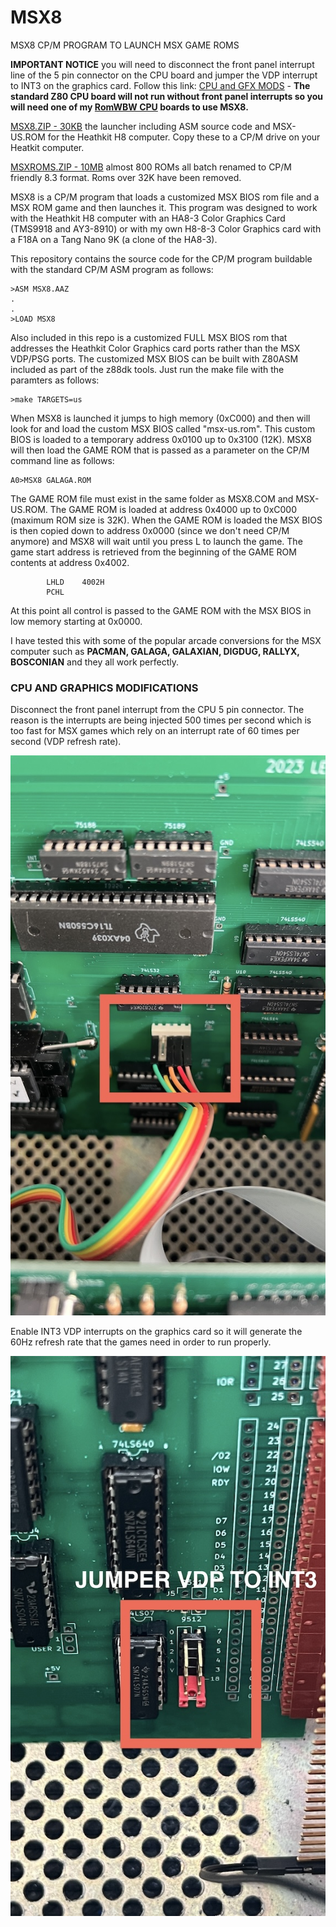 # MSX8
MSX8 CP/M PROGRAM TO LAUNCH MSX GAME ROMS

<b>IMPORTANT NOTICE</b> you will need to disconnect the front panel interrupt line of the 5 pin connector on the CPU board and jumper the VDP interrupt to INT3 on the graphics card. Follow this link: [CPU and GFX MODS](https://github.com/lesbird/MSX8/blob/main/README.md#cpu-and-graphics-modifications) - <b>The standard Z80 CPU board will not run without front panel interrupts so you will need one of my [RomWBW CPU](https://github.com/sebhc/sebhc/wiki/H8-Z80-ROMWBW-V1.0) boards to use MSX8.</b>

[MSX8.ZIP - 30KB](https://github.com/lesbird/MSX8/blob/main/MSX8.zip) the launcher including ASM source code and MSX-US.ROM for the Heathkit H8 computer. Copy these to a CP/M drive on your Heatkit computer.

[MSXROMS.ZIP - 10MB](https://drive.google.com/file/d/1jMZHKzHdKzh-uVd8EpNnj2vCAhP1Kqdi/view?usp=sharing) almost 800 ROMs all batch renamed to CP/M friendly 8.3 format. Roms over 32K have been removed.

MSX8 is a CP/M program that loads a customized MSX BIOS rom file and a MSX ROM game and then launches it. This program was designed to work with the Heathkit H8 computer with an HA8-3 Color Graphics Card (TMS9918 and AY3-8910) or with my own H8-8-3 Color Graphics card with a F18A on a Tang Nano 9K (a clone of the HA8-3).

This repository contains the source code for the CP/M program buildable with the standard CP/M ASM program as follows:

```
>ASM MSX8.AAZ
.
.
>LOAD MSX8
```

Also included in this repo is a customized FULL MSX BIOS rom that addresses the Heathkit Color Graphics card ports rather than the MSX VDP/PSG ports. The customized MSX BIOS can be built with Z80ASM included as part of the z88dk tools. Just run the make file with the paramters as follows:

```
>make TARGETS=us
```

When MSX8 is launched it jumps to high memory (0xC000) and then will look for and load the custom MSX BIOS called "msx-us.rom". This custom BIOS is loaded to a temporary address 0x0100 up to 0x3100 (12K). MSX8 will then load the GAME ROM that is passed as a parameter on the CP/M command line as follows:

```
A0>MSX8 GALAGA.ROM
```

The GAME ROM file must exist in the same folder as MSX8.COM and MSX-US.ROM. The GAME ROM is loaded at address 0x4000 up to 0xC000 (maximum ROM size is 32K). When the GAME ROM is loaded the MSX BIOS is then copied down to address 0x0000 (since we don't need CP/M anymore) and MSX8 will wait until you
press L to launch the game. The game start address is retrieved from the beginning of the GAME ROM contents at address 0x4002.

```
        LHLD    4002H
        PCHL
```

At this point all control is passed to the GAME ROM with the MSX BIOS in low memory starting at 0x0000.

I have tested this with some of the popular arcade conversions for the MSX computer such as <b>PACMAN, GALAGA, GALAXIAN, DIGDUG, RALLYX, BOSCONIAN</b> and they all work perfectly.

### CPU AND GRAPHICS MODIFICATIONS

Disconnect the front panel interrupt from the CPU 5 pin connector. The reason is the interrupts are being injected 500 times per second which is too fast for MSX games which rely on an interrupt rate of 60 times per second (VDP refresh rate).

![CPU](https://github.com/lesbird/MSX8/blob/main/MODCPU.JPG)

Enable INT3 VDP interrupts on the graphics card so it will generate the 60Hz refresh rate that the games need in order to run properly.

![GFX](https://github.com/lesbird/MSX8/blob/main/MODGFX.jpg)
